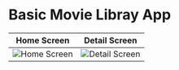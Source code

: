 # Basic Movie Libray App

Home Screen             |  Detail Screen
:-------------------------:|:-------------------------:
![Home Screen](https://github.com/icanerdogan/Basic-Movie-Library-Jetpack-Compose-App/assets/52867508/8d1e7380-87ee-4949-aacd-ac2155591da7) | ![Detail Screen](https://github.com/icanerdogan/Basic-Movie-Library-Jetpack-Compose-App/assets/52867508/ad4e5854-4507-4764-a651-a53a9c1364ea)
